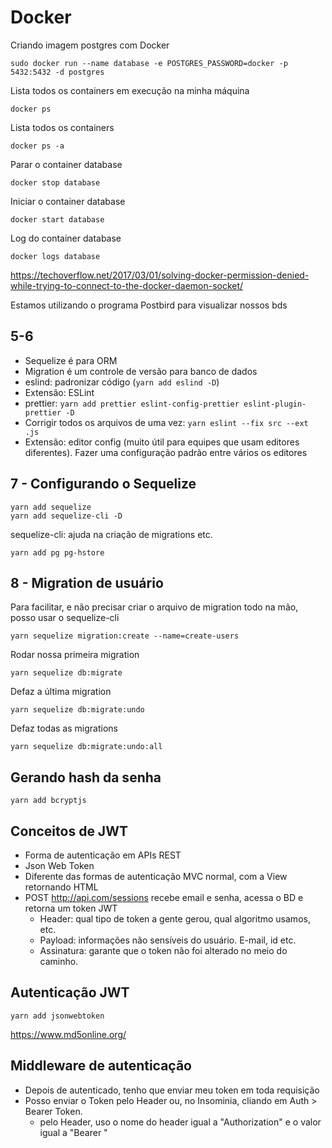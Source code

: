 # Docker

Criando imagem postgres com Docker
```
sudo docker run --name database -e POSTGRES_PASSWORD=docker -p 5432:5432 -d postgres
```

Lista todos os containers em execução na minha máquina
```
docker ps
```

Lista todos os containers
```
docker ps -a
```

Parar o container database
```
docker stop database
```

Iniciar o container database
```
docker start database
```

Log do container database
```
docker logs database
```

https://techoverflow.net/2017/03/01/solving-docker-permission-denied-while-trying-to-connect-to-the-docker-daemon-socket/

Estamos utilizando o programa Postbird para visualizar nossos bds

## 5-6
- Sequelize é para ORM
- Migration é um controle de versão para banco de dados
- eslind: padronizar código (```yarn add eslind -D```)
- Extensão: ESLint
- prettier: ```yarn add prettier eslint-config-prettier eslint-plugin-prettier -D```
- Corrigir todos os arquivos de uma vez: ```yarn eslint --fix src --ext .js```
- Extensão: editor config (muito útil para equipes que usam editores diferentes). Fazer uma configuração padrão entre vários os editores

## 7 - Configurando o Sequelize
```
yarn add sequelize
yarn add sequelize-cli -D
```

sequelize-cli: ajuda na criação de migrations etc.

```
yarn add pg pg-hstore
```

## 8 - Migration de usuário
Para facilitar, e não precisar criar o arquivo de migration todo na mão, posso usar o sequelize-cli
```
yarn sequelize migration:create --name=create-users
```

Rodar nossa primeira migration
```
yarn sequelize db:migrate
```

Defaz a última migration
```
yarn sequelize db:migrate:undo
```

Defaz todas as migrations
```
yarn sequelize db:migrate:undo:all
```

## Gerando hash da senha
```
yarn add bcryptjs
```

## Conceitos de JWT
- Forma de autenticação em APIs REST
- Json Web Token
- Diferente das formas de autenticação MVC normal, com a View retornando HTML
- POST http://api.com/sessions recebe email e senha, acessa o BD e retorna um token JWT
    - Header: qual tipo de token a gente gerou, qual algoritmo usamos, etc.
    - Payload: informações não sensíveis do usuário. E-mail, id etc.
    - Assinatura: garante que o token não foi alterado no meio do caminho.

## Autenticação JWT
```
yarn add jsonwebtoken
```
https://www.md5online.org/

## Middleware de autenticação
- Depois de autenticado, tenho que enviar meu token em toda requisição
- Posso enviar o Token pelo Header ou, no Insominia, cliando em Auth > Bearer Token.
    - pelo Header, uso o nome do header igual a "Authorization" e o valor igual a "Bearer <token>"
